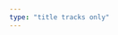 ```yaml
---
type: "title tracks only"
---
```


<script type="text/javascript">
  var namMember = new Array(
    "1/3 – Sonatine",
    "1/3 – Love & Live",
    "OEC – Girl Front",
    "OEC – Sweet Crazy Love",
    "yyxy – love4eva",
    "HeeJin – ViViD",
    "HyunJin – Around You",
    "HaSeul – Let Me In",
    "YeoJin – Kiss Later",
    "ViVi – Everyday I Love You ft. HaSeul",
    "Kim Lip – Eclipse",
    "Choerry – Love Cherry Motion",
    "JinSoul – Singing in the Rain",
    "Yves – new",
    "Chuu – Heart Attack",
    "Go Won – One and Only",
    "Olivia Hye – Egoist",
    "LOOΠΔ – Hi High",
    "LOOΠΔ – Butterfly",
    "LOOΠΔ – So What"
  );
</script>
